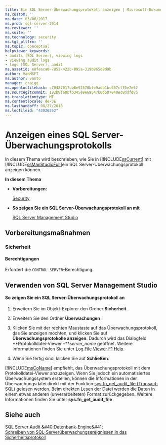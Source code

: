 ```yaml
---
title: Ein SQL Server-Überwachungsprotokoll anzeigen | Microsoft-Dokumentation
ms.custom: ''
ms.date: 03/06/2017
ms.prod: sql-server-2014
ms.reviewer: ''
ms.suite: ''
ms.technology: security
ms.tgt_pltfrm: ''
ms.topic: conceptual
helpviewer_keywords:
- audits [SQL Server], viewing logs
- viewing audit logs
- logs [SQL Server], audit
ms.assetid: e8feaca0-7852-422b-895a-319b965d8d9b
author: VanMSFT
ms.author: vanto
manager: craigg
ms.openlocfilehash: c70487017cb8e92570bfe9adb1bc957cf70e7e52
ms.sourcegitcommit: 182b8f68bfb345e9e69547b6d507840ec8ddfd8b
ms.translationtype: MT
ms.contentlocale: de-DE
ms.lasthandoff: 08/27/2018
ms.locfileid: "43026262"
---
```

# <a name="view-a-sql-server-audit-log"></a>Anzeigen eines SQL Server-Überwachungsprotokolls
  In diesem Thema wird beschrieben, wie Sie in [!INCLUDE[ssCurrent](../../../includes/sscurrent-md.md)] mit [!INCLUDE[ssManStudioFull](../../../includes/ssmanstudiofull-md.md)]ein SQL Server-Überwachungsprotokoll anzeigen können.  
  
 **In diesem Thema**  
  
-   **Vorbereitungen:**  
  
     [Security](#Security)  
  
-   **So zeigen Sie ein SQL Server-Überwachungsprotokoll an mit**  
  
     [SQL Server Management Studio](#SSMSProcedure)  
  
##  <a name="BeforeYouBegin"></a> Vorbereitungsmaßnahmen  
  
###  <a name="Security"></a> Sicherheit  
  
####  <a name="Permissions"></a> Berechtigungen  
 Erfordert die `CONTROL SERVER`-Berechtigung.  
  
##  <a name="SSMSProcedure"></a> Verwenden von SQL Server Management Studio  
  
#### <a name="to-view-a-sql-server-audit-log"></a>So zeigen Sie ein SQL Server-Überwachungsprotokoll an  
  
1.  Erweitern Sie im Objekt-Explorer den Ordner **Sicherheit** .  
  
2.  Erweitern Sie den Ordner **Überwachungen** .  
  
3.  Klicken Sie mit der rechten Maustaste auf das Überwachungsprotokoll, das Sie anzeigen möchten, und klicken Sie auf **Überwachungsprotokolle anzeigen**. Dadurch wird das Dialogfeld **Protokolldatei-Viewer –***server_name* geöffnet. Weitere Informationen finden Sie unter [Log File Viewer F1 Help](../../logs/log-file-viewer-f1-help.md).  
  
4.  Wenn Sie fertig sind, klicken Sie auf **Schließen**.  
  
 [!INCLUDE[msCoName](../../../includes/msconame-md.md)] empfiehlt, das Überwachungsprotokoll mit dem Protokolldatei-Viewer anzuzeigen. Wenn Sie jedoch ein automatisiertes Überwachungssystem erstellen, können die Informationen in der Überwachungsdatei direkt mit der Funktion [sys.fn_get_audit_file &#40;Transact-SQL&#41;](/sql/relational-databases/system-functions/sys-fn-get-audit-file-transact-sql) gelesen werden. Beim direkten Lesen der Datei werden die Daten in einem etwas anderen (unverarbeiteten) Format zurückgegeben. Weitere Informationen finden Sie unter **sys.fn_get_audit_file** .  
  
## <a name="see-also"></a>Siehe auch  
 
  [SQL Server Audit &amp;#40;Datenbank-Engine&amp;#41;](sql-server-audit-database-engine.md)   
 [Schreiben von SQL-Serverüberwachungsereignissen in das Sicherheitsprotokoll](write-sql-server-audit-events-to-the-security-log.md)  
  
  
